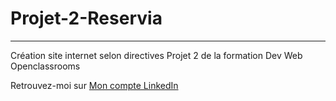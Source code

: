 # Projet-2-Reservia
-------------------

Création site internet selon directives Projet 2 de la formation Dev Web Openclassrooms


Retrouvez-moi sur [Mon compte LinkedIn](www.linkedin.com/in/gregoryvenet)
